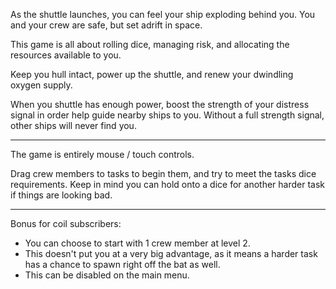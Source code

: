 As the shuttle launches, you can feel your ship exploding behind you. You and your crew are safe, but set adrift in space.

This game is all about rolling dice, managing risk, and allocating the resources available to you.

Keep you hull intact, power up the shuttle, and renew your dwindling oxygen supply.

When you shuttle has enough power, boost the strength of your distress signal in order help guide nearby ships to you. Without a full strength signal, other ships will never find you.

---

The game is entirely mouse / touch controls.

Drag crew members to tasks to begin them, and try to meet the tasks dice requirements. Keep in mind you can hold onto a dice for another harder task if things are looking bad.

---

Bonus for coil subscribers:
- You can choose to start with 1 crew member at level 2.
- This doesn't put you at a very big advantage, as it means a harder task has a chance to spawn right off the bat as well.
- This can be disabled on the main menu.